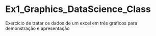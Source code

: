 # Ex1_Graphics_DataScience_Class
Exercicio de tratar os dados de um excel em três gráficos para demonstração e apresentação
